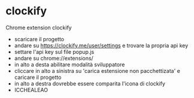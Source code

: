 # clockify
Chrome extension clockify

- scaricare il progetto
- andare su https://clockify.me/user/settings e trovare la propria api key
- settare l'api key sul file popup.js
- andare su chrome://extensions/
- in alto a desta abilitare modalità sviluppatore
- cliccare in alto a sinistra su 'carica estensione non pacchettizata' e caricare il progetto
- in alto a destra dovrebbe essere comparita l'icona di clockify
- ICCHEALEAO
